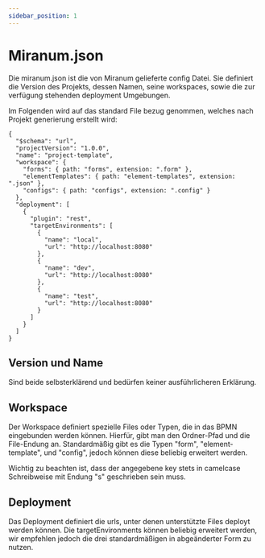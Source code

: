 ```yaml
---
sidebar_position: 1
---
```


# Miranum.json
Die miranum.json ist die von Miranum gelieferte config Datei.
Sie definiert die Version des Projekts, dessen Namen, seine workspaces, sowie die zur verfügung stehenden deployment Umgebungen.

Im Folgenden wird auf das standard File bezug genommen, welches nach Projekt generierung erstellt wird:

```
{
  "$schema": "url",
  "projectVersion": "1.0.0",
  "name": "project-template",
  "workspace": {
    "forms": { path: "forms", extension: ".form" },
    "elementTemplates": { path: "element-templates", extension: ".json" },
    "configs": { path: "configs", extension: ".config" }
  },
  "deployment": [
    {
      "plugin": "rest",
      "targetEnvironments": [
        {
          "name": "local",
          "url": "http://localhost:8080"
        },
        {
          "name": "dev",
          "url": "http://localhost:8080"
        },
        {
          "name": "test",
          "url": "http://localhost:8080"
        }
      ]
    }
  ]
}
```

## Version und Name
Sind beide selbsterklärend und bedürfen keiner ausführlicheren Erklärung.

## Workspace
Der Workspace definiert spezielle Files oder Typen, die in das BPMN eingebunden werden können.
Hierfür, gibt man den Ordner-Pfad und die File-Endung an.
Standardmäßig gibt es die Typen "form", "element-template", und "config", jedoch können diese beliebig erweitert werden.

Wichtig zu beachten ist, dass der angegebene key stets in camelcase Schreibweise mit Endung "s" geschrieben sein muss.

## Deployment
Das Deployment definiert die urls, unter denen unterstützte Files deployt werden können.
Die targetEnvironments können beliebig erweitert werden, wir empfehlen jedoch die drei standardmäßigen in abgeänderter Form zu nutzen.